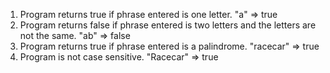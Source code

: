 1. Program returns true if phrase entered is one letter. "a" => true
2. Program returns false if phrase entered is two letters and the letters are not the same. "ab" => false
3. Program returns true if phrase entered is a palindrome. "racecar"  => true
4. Program is not case sensitive. "Racecar" => true
